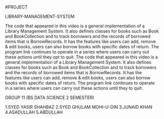 #PROJECT

LIBRARY-MANAGEMENT-SYSTEM


The code that appeared in this video is a general implementation of a Library Management System. It also defines classes for books such as Book and BookCollection and to track borrowers and the records of borrowed items that is BorrowRecords. It has the features like users can add, remove & edit books, users can also borrow books with specific dates of return. The program link continues to operate in a series where users can carry out these actions until they opt to quit.
The code that appeared in this video is a general implementation of a Library Management System. It also defines classes for books such as Book and BookCollection and to track borrowers and the records of borrowed items that is BorrowRecords. It has the features like users can add, remove & edit books, users can also borrow books with specific dates of return. The program link continues to operate in a series where users can carry out these actions until they to quit.


GROUP 11 (BS DATA SCIENCE 2 SEMESTER)

1.SYED YASIR SHAHBAZ
2.SYED GHULAM MOHI-U-DIN
3.JUNAID KHAN
4.ASADULLAH
5.ABDULLAH
